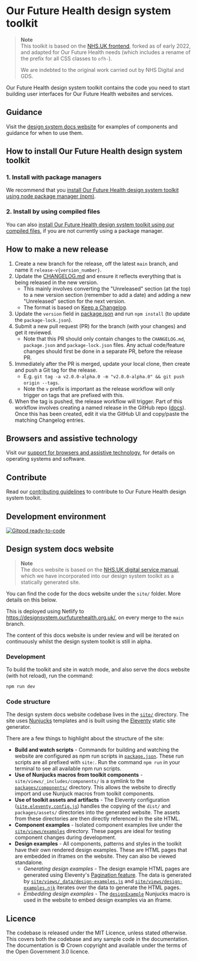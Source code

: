 # Our Future Health design system toolkit

> **Note** <br>
> This toolkit is based on the [NHS.UK frontend](https://github.com/nhsuk/nhsuk-frontend), forked as of early 2022, and adapted for Our Future Health needs (which includes a rename of the prefix for all CSS classes to `ofh-`).
>
> We are indebted to the original work carried out by NHS Digital and GDS.

Our Future Health design system toolkit contains the code you need to start building user interfaces for Our Future Health websites and services.

## Guidance

Visit the [design system docs website](https://designsystem.ourfuturehealth.org.uk/) for examples of components and guidance for when to use them.

## How to install Our Future Health design system toolkit

### 1. Install with package managers

We recommend that you [install Our Future Health design system toolkit using node package manager (npm)](/docs/installation/installing-with-npm.md).

### 2. Install by using compiled files

You can also [install Our Future Health design system toolkit using our compiled files](/docs/installation/installing-compiled.md), if you are not currently using a package manager.

## How to make a new release

1. Create a new branch for the release, off the latest `main` branch, and name it `release-v{version_number}`.
1. Update the [CHANGELOG.md](CHANGELOG.md) and ensure it reflects everything that is being released in the new version.
    - This mainly involves converting the "Unreleased" section (at the top) to a new version section (remember to add a date) and adding a new "Unreleased" section for the next version.
    - The format is based on [Keep a Changelog](https://keepachangelog.com/en/1.0.0/).
1. Update the `version` field in [package.json](package.json) and run `npm install` (to update the `package-lock.json`).
1. Submit a new pull request (PR) for the branch (with your changes) and get it reviewed.
    - Note that this PR should only contain changes to the `CHANGELOG.md`, `package.json` and `package-lock.json` files. Any actual code/feature changes should first be done in a separate PR, before the release PR.
1. Immediately after the PR is merged, update your local clone, then create and push a Git tag for the release.
    - E.g. `git tag -a v2.0.0-alpha.0 -m "v2.0.0-alpha.0" && git push origin --tags`.
    - Note the `v` prefix is important as the release workflow will only trigger on tags that are prefixed with this.
1. When the tag is pushed, the release workflow will trigger. Part of this workflow involves creating a named release in the GitHub repo ([docs](https://docs.github.com/en/repositories/releasing-projects-on-github/about-releases)). Once this has been created, edit it via the GitHub UI and copy/paste the matching Changelog entries.

## Browsers and assistive technology

Visit our [support for browsers and assistive technology](/docs/contributing/browser-support.md), for details on operating systems and software.

## Contribute

Read our [contributing guidelines](CONTRIBUTING.md) to contribute to Our Future Health design system toolkit.

## Development environment

[![Gitpod ready-to-code](https://img.shields.io/badge/Gitpod-ready--to--code-blue?logo=gitpod)](https://gitpod.io/#https://github.com/ourfuturehealth/design-system-toolkit)

## Design system docs website

> **Note** <br>
> The docs website is based on the [NHS.UK digital service manual](https://github.com/nhsuk/nhsuk-service-manual/),
> which we have incorporated into our design system toolkit as a statically generated site.

You can find the code for the docs website under the `site/` folder. More details on this below.

This is deployed using Netlify to <https://designsystem.ourfuturehealth.org.uk/>, on every merge to the `main` branch.

The content of this docs website is under review and will be iterated
on continuously whilst the design system toolkit is still in alpha.

### Development

To build the toolkit and site in watch mode, and also serve the docs website
(with hot reload), run the command:

```bash
npm run dev
```

### Code structure

The design system docs website codebase lives in the [`site/`](site/) directory.
The site uses [Nunjucks](https://mozilla.github.io/nunjucks/) templates and
is built using the [Eleventy](https://www.11ty.dev/) static site generator.

There are a few things to highlight about the structure of the site:

- **Build and watch scripts** - Commands for building and watching the
website are configured as npm run scripts in [`package.json`](./package.json).
These run scripts are all prefixed with `site:`. Run the command `npm run`
in your terminal to see all available npm run scripts.
- **Use of Nunjucks macros from toolkit components** - `site/views/_includes/components/`
is a symlink to the [`packages/components/`](./packages/components/) directory.
This allows the website to directly import and use Nunjuck macros from
toolkit components.
- **Use of toolkit assets and artifacts** - The Eleventy configuration
([`site.eleventy.config.js`](site.eleventy.config.js)) handles the copying of
the `dist/` and `packages/assets/` directories into the generated website.
The assets from these directories are then directly referenced in the site HTML.
- **Component examples** - Isolated component examples live under the
[`site/views/examples`](./site/views/examples) directory. These pages are ideal
for testing component changes during development.
- **Design examples** - All components, patterns and styles in the toolkit have
their own rendered design examples. These are HTML pages that are embedded in
iframes on the website. They can also be viewed standalone.
  - *Generating design examples* - The design example HTML pages are generated
  using Eleventy's [Pagination feature](https://www.11ty.dev/docs/pages-from-data/).
  The data is generated by [`site/views/_data/design-examples.js`](./site/views/_data/design-examples.js)
  and [`site/views/design-examples.njk`](./site/views/design-examples.njk) iterates
  over the data to generate the HTML pages.
  - *Embedding design examples* - The [`designExample`](./site/views/_includes/design-example.njk)
  Nunjucks macro is used in the website to embed design examples via an iframe.

## Licence

The codebase is released under the MIT Licence, unless stated otherwise. This covers both the codebase and any sample code in the documentation. The documentation is © Crown copyright and available under the terms of the Open Government 3.0 licence.
